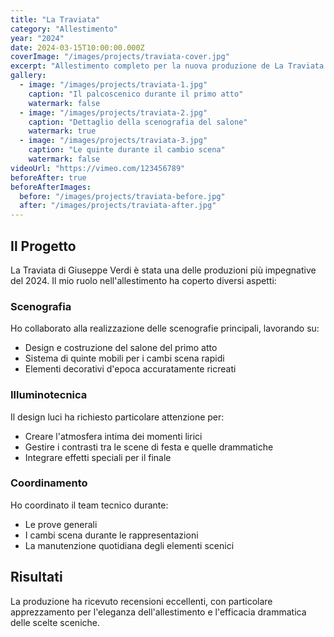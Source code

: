```yaml
---
title: "La Traviata"
category: "Allestimento"
year: "2024"
date: 2024-03-15T10:00:00.000Z
coverImage: "/images/projects/traviata-cover.jpg"
excerpt: "Allestimento completo per la nuova produzione de La Traviata al Teatro alla Scala. Un progetto che ha richiesto mesi di preparazione e ha coinvolto oltre 50 professionisti."
gallery:
  - image: "/images/projects/traviata-1.jpg"
    caption: "Il palcoscenico durante il primo atto"
    watermark: false
  - image: "/images/projects/traviata-2.jpg"
    caption: "Dettaglio della scenografia del salone"
    watermark: true
  - image: "/images/projects/traviata-3.jpg"
    caption: "Le quinte durante il cambio scena"
    watermark: false
videoUrl: "https://vimeo.com/123456789"
beforeAfter: true
beforeAfterImages:
  before: "/images/projects/traviata-before.jpg"
  after: "/images/projects/traviata-after.jpg"
---
```


## Il Progetto

La Traviata di Giuseppe Verdi è stata una delle produzioni più impegnative del 2024. Il mio ruolo nell'allestimento ha coperto diversi aspetti:

### Scenografia

Ho collaborato alla realizzazione delle scenografie principali, lavorando su:
- Design e costruzione del salone del primo atto
- Sistema di quinte mobili per i cambi scena rapidi
- Elementi decorativi d'epoca accuratamente ricreati

### Illuminotecnica

Il design luci ha richiesto particolare attenzione per:
- Creare l'atmosfera intima dei momenti lirici
- Gestire i contrasti tra le scene di festa e quelle drammatiche
- Integrare effetti speciali per il finale

### Coordinamento

Ho coordinato il team tecnico durante:
- Le prove generali
- I cambi scena durante le rappresentazioni
- La manutenzione quotidiana degli elementi scenici

## Risultati

La produzione ha ricevuto recensioni eccellenti, con particolare apprezzamento per l'eleganza dell'allestimento e l'efficacia drammatica delle scelte sceniche.
